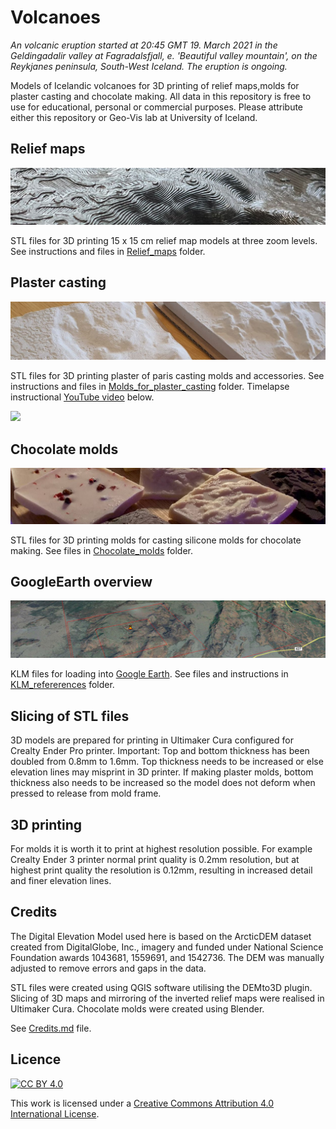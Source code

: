 # Volcanoes

*An volcanic eruption started at 20:45 GMT 19. March 2021 in the Geldingadalir valley at Fagradalsfjall, e. 'Beautiful valley mountain', on the Reykjanes peninsula, South-West Iceland. The eruption is ongoing.*

Models of Icelandic volcanoes for 3D printing of relief maps,molds for plaster casting and chocolate making. All data in this repository is free to use for educational, personal or commercial purposes. Please attribute either this repository or Geo-Vis lab at University of Iceland.





## Relief maps
![](images/relief_map_c.jpg)

STL files for 3D printing 15 x 15 cm relief map models at three zoom levels. See instructions and files in [Relief_maps](Relief_maps/) folder.

## Plaster casting
![](images/plaster_of_paris_small_medium_c.jpg)

STL files for 3D printing plaster of paris casting molds and accessories. See instructions and files in [Molds_for_plaster_casting](Molds_for_plaster_casting/) folder.  Timelapse instructional [YouTube video](http://www.youtube.com/watch?v=xSu4fhIfEEE) below.

[![](http://img.youtube.com/vi/xSu4fhIfEEE/0.jpg)](http://www.youtube.com/watch?v=xSu4fhIfEEE "Timelapse of plaster casting Fagradalsfjall")


## Chocolate molds
![](images/chocolates_c.jpg)

STL files for 3D printing molds for casting silicone molds for chocolate making. See files in [Chocolate_molds](Chocolate_molds/) folder. 



## GoogleEarth overview
![](images/KLM_ref_c.jpg)

KLM files for loading into [Google Earth](https://earth.google.com/web/). See files and instructions in [KLM_refererences](KLM_refererences/) folder. 


## Slicing of STL files

3D models are prepared for printing in Ultimaker Cura configured for Crealty Ender Pro printer.  Important: Top and bottom thickness has been doubled from 0.8mm to 1.6mm. Top thickness needs to be increased or else elevation lines may misprint in 3D printer. If making plaster molds, bottom thickness also needs to be increased so the model does not deform when pressed to release from mold frame.

## 3D printing
For molds it is worth it to print at highest resolution possible. For example Crealty Ender 3 printer normal print quality is 0.2mm resolution, but at highest print quality the resolution is 0.12mm, resulting in increased detail and finer elevation lines. 

## Credits

The Digital Elevation Model used here is based on the ArcticDEM dataset created from DigitalGlobe, Inc., imagery and funded under National Science Foundation awards 1043681, 1559691, and 1542736. The DEM was manually adjusted to remove errors and gaps in the data. 

STL files were created using QGIS software utilising the DEMto3D plugin. Slicing of 3D maps and mirroring of the inverted relief maps were realised in Ultimaker Cura. Chocolate molds were created using Blender.

See [Credits.md](Credits.md) file.


## Licence

[![CC BY 4.0][cc-by-shield]][cc-by]

This work is licensed under a
[Creative Commons Attribution 4.0 International License][cc-by].



[cc-by]: http://creativecommons.org/licenses/by/4.0/
[cc-by-image]: https://i.creativecommons.org/l/by/4.0/88x31.png
[cc-by-shield]: https://img.shields.io/badge/License-CC%20BY%204.0-lightgrey.svg




